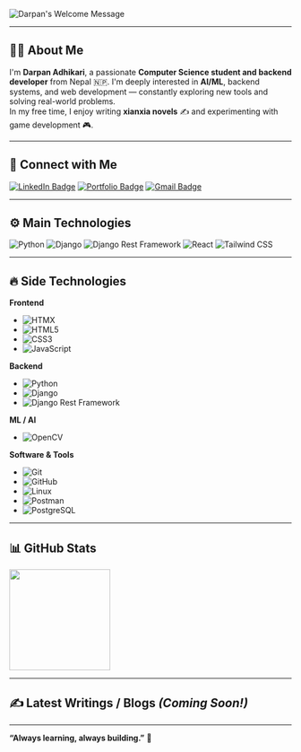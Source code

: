 <img alt="Darpan's Welcome Message"
     src="https://readme-typing-svg.herokuapp.com?size=30&background=45E5FF00&center=false&vCenter=false&lines=Hey+there!+I'm+Darpan+Adhikari+👋" />

---

## 👨‍💻 About Me
I'm **Darpan Adhikari**, a passionate **Computer Science student and backend developer** from Nepal 🇳🇵. I'm deeply interested in **AI/ML**, backend systems, and web development — constantly exploring new tools and solving real-world problems.  
In my free time, I enjoy writing **xianxia novels** ✍️ and experimenting with game development 🎮.

---

## 🔗 Connect with Me
[![LinkedIn Badge](https://img.shields.io/badge/-itsmedarpan-blue?style=flat&logo=Linkedin&logoColor=white&link=https://www.linkedin.com/in/itsmedarpan)](https://www.linkedin.com/in/itsmedarpan/)
[![Portfolio Badge](https://img.shields.io/badge/-itsmedarpan.com.np-24292e?style=flat&logo=Google-Chrome&logoColor=white)](https://itsmedarpan.com.np)
[![Gmail Badge](https://img.shields.io/badge/-heyitsmedarpan@gmail.com-c14438?style=flat&logo=Gmail&logoColor=white)](mailto:heyitsmedarpan@gmail.com)

---

## ⚙️ Main Technologies

![Python](https://img.shields.io/badge/-Python-black?style=flat-square&logo=python)
![Django](https://img.shields.io/badge/-Django-black?style=flat-square&logo=django)
![Django Rest Framework](https://img.shields.io/badge/-DRF-black?style=flat-square&logo=django)
![React](https://img.shields.io/badge/-React-black?style=flat-square&logo=react)
![Tailwind CSS](https://img.shields.io/badge/-Tailwind_CSS-black?style=flat-square&logo=tailwind-css)

---

## 🔥 Side Technologies

**Frontend**
- ![HTMX](https://img.shields.io/badge/-HTMX-black?style=flat-square)
- ![HTML5](https://img.shields.io/badge/-HTML5-black?style=flat-square&logo=html5)
- ![CSS3](https://img.shields.io/badge/-CSS3-black?style=flat-square&logo=css3)
- ![JavaScript](https://img.shields.io/badge/-JavaScript-black?style=flat-square&logo=javascript)

**Backend**
- ![Python](https://img.shields.io/badge/-Python-black?style=flat-square&logo=python)
- ![Django](https://img.shields.io/badge/-Django-black?style=flat-square&logo=django)
- ![Django Rest Framework](https://img.shields.io/badge/-DRF-black?style=flat-square&logo=django)

**ML / AI**
- ![OpenCV](https://img.shields.io/badge/-OpenCV-black?style=flat-square&logo=opencv)

**Software & Tools**
- ![Git](https://img.shields.io/badge/-Git-black?style=flat-square&logo=git)
- ![GitHub](https://img.shields.io/badge/-GitHub-black?style=flat-square&logo=github)
- ![Linux](https://img.shields.io/badge/-Linux-black?style=flat-square&logo=linux)
- ![Postman](https://img.shields.io/badge/-Postman-black?style=flat-square&logo=postman)
- ![PostgreSQL](https://img.shields.io/badge/-PostgreSQL-black?style=flat-square&logo=postgresql)

---

## 📊 GitHub Stats

<img height="180em" src="https://github-readme-stats.vercel.app/api/top-langs/?username=itsmedarpan&show_icons=true&hide_border=true&layout=compact&langs_count=8&theme=dracula" />

---

## ✍️ Latest Writings / Blogs *(Coming Soon!)*

<!--START_SECTION:feed-->
<!-- No posts yet -->
<!--END_SECTION:feed-->

---

**“Always learning, always building.”** 🚀
